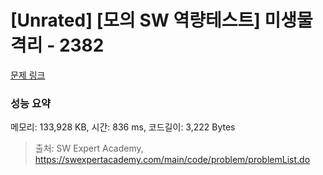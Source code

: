 # [Unrated] [모의 SW 역량테스트] 미생물 격리 - 2382 

[문제 링크](https://swexpertacademy.com/main/code/problem/problemDetail.do?contestProbId=AV597vbqAH0DFAVl) 

### 성능 요약

메모리: 133,928 KB, 시간: 836 ms, 코드길이: 3,222 Bytes



> 출처: SW Expert Academy, https://swexpertacademy.com/main/code/problem/problemList.do